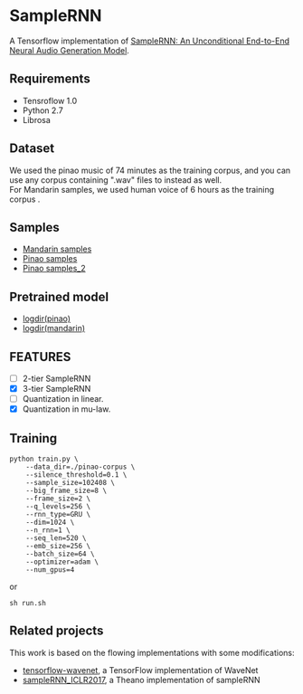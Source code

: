 # SampleRNN  

A Tensorflow implementation of [SampleRNN: An Unconditional End-to-End Neural Audio Generation Model](https://arxiv.org/abs/1612.07837).

## Requirements
- Tensroflow 1.0  
- Python 2.7  
- Librosa   
## Dataset  
We used the pinao music of 74 minutes as the training corpus, and you can use any corpus containing ".wav" files to instead as well.  
For Mandarin samples, we used human voice of 6 hours as the training corpus .
## Samples 
- [Mandarin samples](https://pan.baidu.com/s/1o8M8bGI)
- [Pinao samples](https://soundcloud.com/xue-ruiqing/sets/tensorflow-samplernn)
- [Pinao samples_2](https://soundcloud.com/xue-ruiqing/sets/tensorflow-samplernn_2)
## Pretrained model
- [logdir(pinao)](https://drive.google.com/file/d/0B2MbqozKaoOQMW9PeHA1ZWNlTGc/view?usp=sharing)
- [logdir(mandarin)](https://pan.baidu.com/s/1i4WBq4X)
## FEATURES
- [ ] 2-tier SampleRNN
- [x] 3-tier SampleRNN
- [ ] Quantization in linear. 
- [x] Quantization in mu-law. 

## Training 
```shell
python train.py \
	--data_dir=./pinao-corpus \
	--silence_threshold=0.1 \
	--sample_size=102408 \
	--big_frame_size=8 \
	--frame_size=2 \
	--q_levels=256 \
	--rnn_type=GRU \
	--dim=1024 \
	--n_rnn=1 \
	--seq_len=520 \
	--emb_size=256 \
	--batch_size=64 \
	--optimizer=adam \
	--num_gpus=4
```
or  
```shell
sh run.sh
```
## Related projects
This work is based on the flowing implementations with some modifications:  
- [tensorflow-wavenet](https://github.com/ibab/tensorflow-wavenet), a TensorFlow implementation of WaveNet
- [sampleRNN_ICLR2017](https://github.com/soroushmehr/sampleRNN_ICLR2017), a Theano implementation of sampleRNN
